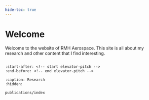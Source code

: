 ```yaml
---
hide-toc: true
---
```


# Welcome

Welcome to the website of RMH Aerospace. This site is all about my research and other content that I find interesting.  

```{note} This website is still in developement
```

```{include} ../README.md
:start-after: <!-- start elevator-pitch -->
:end-before: <!-- end elevator-pitch -->
```

```{toctree}
:caption: Research
:hidden:

publications/index
```

<!-- ```{toctree}
:hidden:

quickstart
customisation/index
reference/index
recommendations
``` -->

<!-- ```{toctree}
:caption: Development
:hidden:

contributing/index
kitchen-sink/index
stability
changelog
license
``` -->
